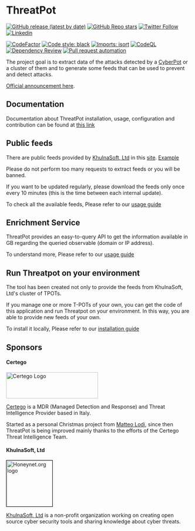 # ThreatPot
[![GitHub release (latest by date)](https://img.shields.io/github/v/release/khulnasoft/Threatpot)](https://github.com/khulnasoft/Threatpot/releases)
[![GitHub Repo stars](https://img.shields.io/github/stars/khulnasoft/Threatpot?style=social)](https://github.com/khulnasoft/Threatpot/stargazers)
[![Twitter Follow](https://img.shields.io/twitter/follow/khulnasoft?style=social)](https://twitter.com/khulnasoft)
[![Linkedin](https://img.shields.io/badge/LinkedIn-0077B5?style=flat&logo=linkedin&logoColor=white)](https://www.linkedin.com/company/khulnasoft/)

[![CodeFactor](https://www.codefactor.io/repository/github/khulnasoft/threatpot/badge)](https://www.codefactor.io/repository/github/khulnasoft/threatpot)
[![Code style: black](https://img.shields.io/badge/code%20style-black-000000.svg)](https://github.com/psf/black)
[![Imports: isort](https://img.shields.io/badge/%20imports-isort-%231674b1?style=flat&labelColor=ef8336)](https://pycqa.github.io/isort/)
[![CodeQL](https://github.com/khulnasoft/ThreatPot/actions/workflows/codeql-analysis.yml/badge.svg)](https://github.com/khulnasoft/ThreatPot/actions/workflows/codeql-analysis.yml)
[![Dependency Review](https://github.com/khulnasoft/ThreatPot/actions/workflows/dependency_review.yml/badge.svg)](https://github.com/khulnasoft/ThreatPot/actions/workflows/dependency_review.yml)
[![Pull request automation](https://github.com/khulnasoft/ThreatPot/actions/workflows/pull_request_automation.yml/badge.svg)](https://github.com/khulnasoft/ThreatPot/actions/workflows/pull_request_automation.yml)

The project goal is to extract data of the attacks detected by a [CyberPot](https://github.com/khulnasoft/cyberpot) or a cluster of them and to generate some feeds that can be used to prevent and detect attacks.

[Official announcement here](https://www.honeynet.org/2021/12/27/new-project-available-threatpot/).

## Documentation

Documentation about ThreatPot installation, usage, configuration and contribution can be found at [this link](https://khulnasoft.github.io/docs/ThreatPot/Introduction/)

## Public feeds

There are public feeds provided by [KhulnaSoft, Ltd](https://www.honeynet.org) in this [site](https://threatpot.honeynet.org). [Example](https://threatpot.honeynet.org/api/feeds/log4j/all/recent.txt)

Please do not perform too many requests to extract feeds or you will be banned.

If you want to be updated regularly, please download the feeds only once every 10 minutes (this is the time between each internal update).

To check all the available feeds, Please refer to our [usage guide](https://khulnasoft.github.io/docs/ThreatPot/Usage/)


## Enrichment Service

ThreatPot provides an easy-to-query API to get the information available in GB regarding the queried observable (domain or IP address).

To understand more, Please refer to our [usage guide](https://khulnasoft.github.io/docs/ThreatPot/Usage/)

## Run Threatpot on your environment
The tool has been created not only to provide the feeds from KhulnaSoft, Ltd's cluster of TPOTs.

If you manage one or more T-POTs of your own, you can get the code of this application and run Threatpot on your environment.
In this way, you are able to provide new feeds of your own.

To install it locally, Please refer to our [installation guide](https://khulnasoft.github.io/docs/ThreatPot/Installation/)

## Sponsors

#### Certego

<a href="https://www.certego.net/?utm_source=threatpot"> <img style="margin-right: 2px" width=250 height=71 src="static/Certego.png" alt="Certego Logo"/></a>

[Certego](https://www.certego.net/?utm_source=threatpot) is a MDR (Managed Detection and Response) and Threat Intelligence Provider based in Italy.

Started as a personal Christmas project from [Matteo Lodi](https://twitter.com/matte_lodi), since then ThreatPot is being improved mainly thanks to the efforts of the Certego Threat Intelligence Team.

#### KhulnaSoft, Ltd

<a href="https://www.honeynet.org"> <img style="border: 0.2px solid black" width=125 height=125 src="static/honeynet_logo.png" alt="Honeynet.org logo"> </a>

[KhulnaSoft, Ltd](https://www.honeynet.org) is a non-profit organization working on creating open source cyber security tools and sharing knowledge about cyber threats.

